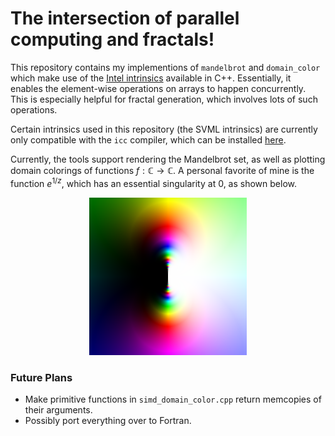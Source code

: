 # The intersection of parallel computing and fractals!

This repository contains my implementions of `mandelbrot` and `domain_color` which make use of the [Intel intrinsics](https://www.intel.com/content/www/us/en/docs/intrinsics-guide/index.html) available in C++. Essentially, it enables the element-wise operations on arrays to happen concurrently. This is especially helpful for fractal generation, which involves lots of such operations.

Certain intrinsics used in this repository (the SVML intrinsics) are currently only compatible with the `icc` compiler, which can be installed [here](https://www.intel.com/content/www/us/en/developer/tools/oneapi/dpc-compiler.html).

Currently, the tools support rendering the Mandelbrot set, as well as plotting domain colorings of functions $f: \mathbb{C} \to \mathbb{C}$. A personal favorite of mine is the function $e^{1/z}$, which has an essential singularity at $0$, as shown below.

<p align="center">
  <img src="singularity.png" width="50%" margin=auto>
</p>

### Future Plans

* Make primitive functions in `simd_domain_color.cpp` return memcopies of their arguments.
* Possibly port everything over to Fortran.
